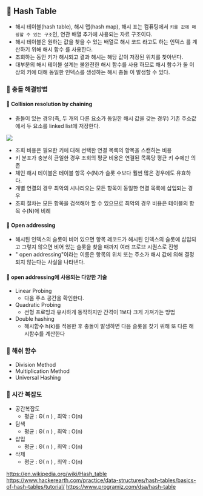 ## 📌 Hash Table
- 해시 테이블(hash table), 해시 맵(hash map), 해시 표는 컴퓨팅에서 `키를 값에 매핑할 수 있는 구조`인, 연관 배열 추가에 사용되는 자료 구조이다.
- 해시 테이블은 원하는 값을 찾을 수 있는 배열로 해시 코드 라고도 하는 인덱스 를 계산하기 위해 해시 함수 를 사용한다.
- 조회하는 동안 키가 해시되고 결과 해시는 해당 값이 저장된 위치를 찾아낸다.
- 대부분의 해시 테이블 설계는 불완전한 해시 함수를 사용 하므로 해시 함수가 둘 이상의 키에 대해 동일한 인덱스를 생성하는 해시 충돌 이 발생할 수 있다.
### 📍 충돌 해결방법
#### 🔗 Collision resolution by chaining
- 충돌이 있는 경우(즉, 두 개의 다른 요소가 동일한 해시 값을 갖는 경우) 기존 주소값에서 두 요소를 linked list에 저장한다.

![](https://i.imgur.com/nuSAT1t.png)

- 조회 비용은 필요한 키에 대해 선택한 연결 목록의 항목을 스캔하는 비용
- 키 분포가 충분히 균일한 경우 조회의 평균 비용은 연결된 목록당 평균 키 수에만 의존
- 체인 해시 테이블은 테이블 항목 수(N)가 슬롯 수보다 훨씬 많은 경우에도 유효하다.
- 개별 연결의 경우 최악의 시나리오는 모든 항목이 동일한 연결 목록에 삽입되는 경우
- 조회 절차는 모든 항목을 검색해야 할 수 있으므로 최악의 경우 비용은 테이블의 항목 수(N)에 비례
#### 🔗 Open addressing
- 해시된 인덱스의 슬롯이 비어 있으면 항목 레코드가 해시된 인덱스의 슬롯에 삽입되고 그렇지 않으면 비어 있는 슬롯을 찾을 때까지 여러 프로브 시퀀스로 진행
- " open addressing"이라는 이름은 항목의 위치 또는 주소가 해시 값에 의해 결정되지 않는다는 사실을 나타낸다.
#### 🔗  open addressing에 사용되는 다양한 기술
- Linear Probing
    - 다음 주소 공간을 확인한다.
- Quadratic Probing
    - 선형 프로빙과 유사하게 동작하지만 간격이 1보다 크게 가져가는 방법
- Double hashing
    - 해시함수 h(k)를 적용한 후 충돌이 발생하면 다음 슬롯을 찾기 위해 또 다른 해시함수를 계산한다
### 📍 해쉬 함수
- Division Method
- Multiplication Method
- Universal Hashing
### 📍 시간 복잡도
- 공간복잡도
    - 평균 : Θ( n ) , 최악 : O(n)
- 탐색
    - 평균 : Θ( n ) , 최악 : O(n)
- 삽입
    - 평균 : Θ( n ) , 최악 : O(n)
- 삭제
    - 평균 : Θ( n ) , 최악 : O(n)
    
    
https://en.wikipedia.org/wiki/Hash_table
https://www.hackerearth.com/practice/data-structures/hash-tables/basics-of-hash-tables/tutorial/
https://www.programiz.com/dsa/hash-table
